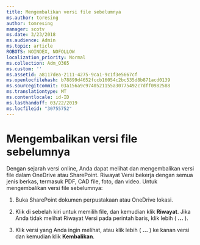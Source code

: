 ```yaml
---
title: Mengembalikan versi file sebelumnya
ms.author: toresing
author: tomresing
manager: scotv
ms.date: 3/23/2018
ms.audience: Admin
ms.topic: article
ROBOTS: NOINDEX, NOFOLLOW
localization_priority: Normal
ms.collection: Adm_O365
ms.custom: ''
ms.assetid: a8117dea-2111-4275-9ca1-9c1f3e5667cf
ms.openlocfilehash: b78899d4652fccb16054c2bc535d8b871acd0139
ms.sourcegitcommit: 03a156a9c9740521155a30775492c7dff0982588
ms.translationtype: MT
ms.contentlocale: id-ID
ms.lasthandoff: 03/22/2019
ms.locfileid: "30755752"
---
```

# <a name="restore-a-previous-file-version"></a>Mengembalikan versi file sebelumnya

Dengan sejarah versi online, Anda dapat melihat dan mengembalikan versi file dalam OneDrive atau SharePoint. Riwayat Versi bekerja dengan semua jenis berkas, termasuk PDF, CAD file, foto, dan video. Untuk mengembalikan versi file sebelumnya:
  
1. Buka SharePoint dokumen perpustakaan atau OneDrive lokasi.
    
2. Klik di sebelah kiri untuk memilih file, dan kemudian klik **Riwayat**. Jika Anda tidak melihat Riwayat Versi pada perintah baris, klik lebih ( **...** ). 
    
3. Klik versi yang Anda ingin melihat, atau klik lebih ( **...** ) ke kanan versi dan kemudian klik **Kembalikan**.
    

